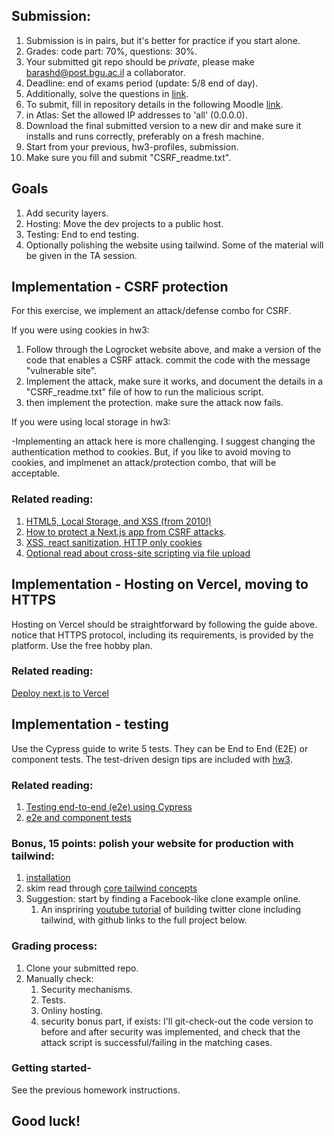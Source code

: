 ## Submission: 
1. Submission is in pairs, but it's better for practice if you start alone.
2. Grades: code part: 70%, questions: 30%.
3. Your submitted git repo should be *private*, please make barashd@post.bgu.ac.il a collaborator.
5. Deadline: end of exams period (update: 5/8 end of day).
6. Additionally, solve the questions in [link](https://forms.gle/B9WMtNB6WvLgUqqN8).
7. To submit, fill in repository details in the following Moodle [link](https://moodle.bgu.ac.il/moodle/mod/questionnaire/view.php?id=2480698).
8. in Atlas: Set the allowed IP addresses to 'all' (0.0.0.0).
9. Download the final submitted version to a new dir and make sure it installs and runs correctly, preferably on a fresh machine.
10. Start from your previous, hw3-profiles, submission.
11. Make sure you fill and submit "CSRF_readme.txt".

## Goals
1. Add security layers.
2. Hosting: Move the dev projects to a public host.
3. Testing: End to end testing.
4. Optionally polishing the website using tailwind.
Some of the material will be given in the TA session.


## Implementation - CSRF protection
For this exercise, we implement an attack/defense combo for CSRF.

If you were using cookies in hw3:

1. Follow through the Logrocket website above, and make a version of the code that enables a CSRF attack. commit the code with the message "vulnerable site".
2. Implement the attack, make sure it works, and document the details in a "CSRF_readme.txt" file of how to run the malicious script.
3. then implement the protection. make sure the attack now fails.

If you were using local storage in hw3:

-Implementing an attack here is more challenging. I suggest changing the authentication method to cookies. But, if you like to avoid moving to cookies, and implmenet an attack/protection combo, that will be acceptable.


### Related reading:
1. [HTML5, Local Storage, and XSS (from 2010!)](http://michael-coates.blogspot.com/2010/07/html5-local-storage-and-xss.html)
2. [How to protect a Next.js app from CSRF attacks](https://blog.logrocket.com/protecting-next-js-apps-CSRF-attacks/).
3. [XSS, react sanitization, HTTP only cookies](https://fullstackopen.com/en/part5/login_in_frontend#a-note-on-using-local-storage)
4. [Optional read about cross-site scripting via file upload](https://www.invicti.com/web-vulnerability-scanner/vulnerabilities/cross-site-scripting-via-file-upload/)

## Implementation - Hosting on Vercel, moving to HTTPS
Hosting on Vercel should be straightforward by following the guide above. notice that HTTPS protocol, including its requirements, is provided by the platform. Use the free hobby plan.

### Related reading:
[Deploy next.js to Vercel](https://nextjs.org/learn/basics/deploying-nextjs-app)


## Implementation - testing
Use the Cypress guide to write 5 tests. They can be End to End (E2E) or component tests. The test-driven design tips are included with [hw3](https://github.com/bgu-frontend/hw3-profiles/blob/main/README.md).

### Related reading:
1. [Testing end-to-end (e2e) using Cypress](https://nextjs.org/docs/pages/building-your-application/optimizing/testing#cypress) 
2. [e2e and component tests](https://docs.cypress.io/guides/core-concepts/testing-types)

### Bonus, 15 points: polish your website for production with tailwind:
1. [installation](https://nextjs.org/docs/app/building-your-application/styling/tailwind-css)
2. skim read through [core tailwind concepts](https://tailwindcss.com/docs/utility-first)
3. Suggestion: start by finding a Facebook-like clone example online.
    1. An inspriring [youtube tutorial](https://youtu.be/ytkG7RT6SvU?t=15312) of building twitter clone including tailwind, with github links to the full project below.
    

### Grading process:
1. Clone your submitted repo. 
2. Manually check:
    1. Security mechanisms.
    2. Tests.
    3. Onliny hosting.
    4. security bonus part, if exists: I'll git-check-out the code version to before and after security was implemented, and check that the attack script is successful/failing in the matching cases.
    


### Getting started- 
See the previous homework instructions.

## Good luck!




